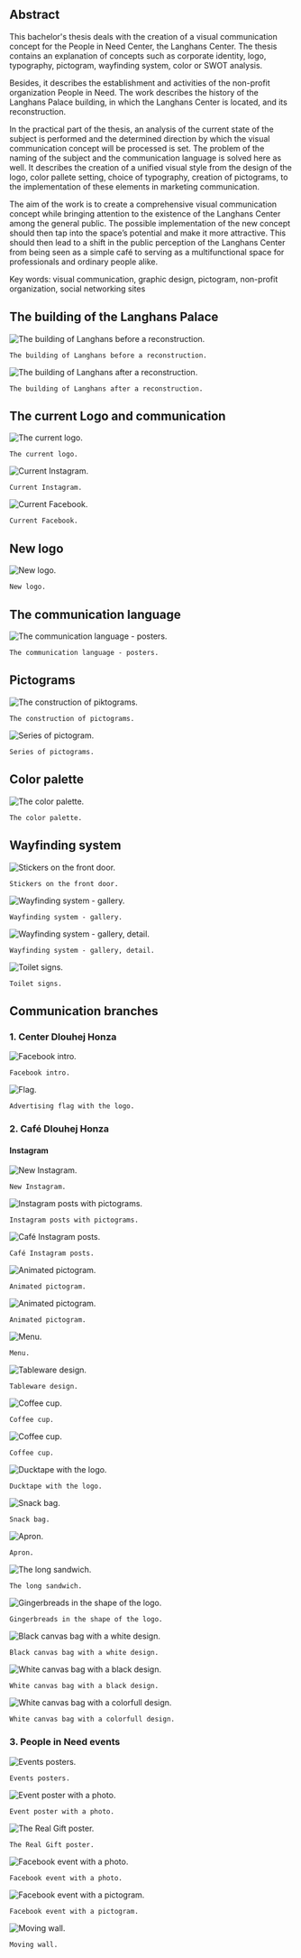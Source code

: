 ## Abstract

This bachelor's thesis deals with the creation of a visual communication concept for the People in Need Center, the Langhans Center. The thesis contains an explanation of concepts such as corporate identity, logo, typography, pictogram, wayfinding system, color or SWOT analysis.

Besides, it describes the establishment and activities of the non-profit organization People in Need. The work describes the history of the Langhans Palace building, in which the Langhans Center is located, and its reconstruction.

In the practical part of the thesis, an analysis of the current state of the subject is performed and the determined direction by which the visual communication concept will be processed is set. The problem of the naming of the subject and the communication language is solved here as well. It describes the creation of a unified visual style from the design of the logo, color pallete setting, choice of typography, creation of pictograms, to the implementation of these elements in marketing communication.

The aim of the work is to create a comprehensive visual communication concept while bringing attention to the existence of the Langhans Center among the general public. The possible implementation of the new concept should then tap into the space’s potential and make it more attractive. This should then lead to a shift in the public perception of the Langhans Center from being seen as a simple café to serving as a multifunctional space for professionals and ordinary people alike.

Key words: visual communication, graphic design, pictogram, non-profit organization, social networking sites

## The building of the Langhans Palace

![The building of Langhans before a reconstruction.](./img-thesis/palac-langhans.jpg)

`The building of Langhans before a reconstruction.`

![The building of Langhans after a reconstruction.](./img-thesis/rekonstrukce.jpg)

`The building of Langhans after a reconstruction.`

## The current Logo and communication

![The current logo.](./img-thesis/soucasne-logo.png)

`The current logo.`

![Current Instagram.](./img-thesis/instagram-langhans.png)

`Current Instagram.`

![Current Facebook.](./img-thesis/facebook-langhans.png)

`Current Facebook.`

## New logo

![New logo.](./img-thesis/logo-final.png)

`New logo.`

## The communication language

![The communication language - posters.](./img-thesis/plakaty.jpg)

`The communication language - posters.`

## Pictograms

![The construction of piktograms.](./img-thesis/vznik-piktogramu.png)

`The construction of pictograms.`

![Series of pictogram.](./img-thesis/piktogramy.png)

`Series of pictograms.`

## Color palette

![The color palette.](./img-thesis/barevna-paleta.png)

`The color palette.`

## Wayfinding system

![Stickers on the front door.](./img-thesis/vchodove-dvere-vyrez-2.jpg)

`Stickers on the front door.`

![Wayfinding system - gallery.](./img-thesis/schody-galerie.jpg)

`Wayfinding system - gallery.`

![Wayfinding system - gallery, detail.](./img-thesis/galerie-dlouha-expozice-kopie.jpg)

`Wayfinding system - gallery, detail.`

![Toilet signs.](./img-thesis/zachod.jpg)

`Toilet signs.`

## Communication branches
### 1. Center Dlouhej Honza 

![Facebook intro.](./img-thesis/bannery-final.png)

`Facebook intro.`

![Flag.](./img-thesis/VLAJKA.jpg)

`Advertising flag with the logo.`

### 2. Café Dlouhej Honza
#### Instagram
![New Instagram.](./img-thesis/instagram-honza3.jpg)

`New Instagram.`

![Instagram posts with pictograms.](./img-thesis/instagramove-posty-piktogramy.jpg)

`Instagram posts with pictograms.`

![Café Instagram posts.](./img-thesis/instagramove-posty-final.jpg)

`Café Instagram posts.`

![Animated pictogram.](./skutecny-darek-gif-instagram.gif)

`Animated pictogram.`

![Animated pictogram.](./prednaska-gif-instagram.gif)

`Animated pictogram.`

![Menu.](./img-thesis/dlouhej-honza-menu3.jpg)

`Menu.`

![Tableware design.](./img-thesis/hrnecky2-2.jpg)

`Tableware design.`

![Coffee cup.](./img-thesis/kavove-kelimky-kopie.jpg)

`Coffee cup.`

![Coffee cup.](./img-thesis/kelimek-pozadi.jpg)

`Coffee cup.`

![Ducktape with the logo.](./img-thesis/honza-lepenka.jpg)

`Ducktape with the logo.`

![Snack bag.](./img-thesis/svacinovy-sacek-2.jpg)

`Snack bag.`

![Apron.](./img-thesis/zastera.jpg)

`Apron.`

![The long sandwich.](./img-thesis/dlouuhej-sendvic.jpg)

`The long sandwich.`

![Gingerbreads in the shape of the logo.](./img-thesis/pernicky-vetev.jpg)

`Gingerbreads in the shape of the logo.`

![Black canvas bag with a white design.](./img-thesis/cerna-taska.jpg)

`Black canvas bag with a white design.`

![White canvas bag with a black design.](./img-thesis/taska-zebrik.jpg)

`White canvas bag with a black design.`

![White canvas bag with a colorfull design.](./img-thesis/taska-pumpa.jpg)

`White canvas bag with a colorfull design.`

### 3. People in Need events

![Events posters.](./img-thesis/plakaty-na-mockupu2.jpg)

`Events posters.`

![Event poster with a photo.](./img-thesis/tibet-plakat.jpg)

`Event poster with a photo.`

![The Real Gift poster.](./img-thesis/skutecny-darek.jpg)

`The Real Gift poster.`

![Facebook event with a photo.](./img-thesis/UDALOST-fotka.png)

`Facebook event with a photo.`

![Facebook event with a pictogram.](./img-thesis/udalost-trubka.png)

`Facebook event with a pictogram.`

![Moving wall.](./img-thesis/posuvna-stena.jpg)

`Moving wall.`


